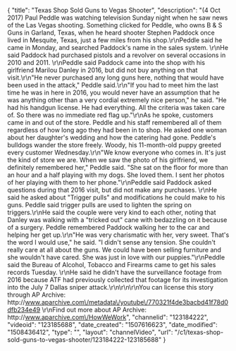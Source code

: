 {
    "title": "Texas Shop Sold Guns to Vegas Shooter",
    "description": "(4 Oct 2017) Paul Peddle was watching television Sunday night when he saw news of the Las Vegas shooting. Something clicked for Peddle, who owns B &amp; S Guns in Garland, Texas, when he heard shooter Stephen Paddock once lived in Mesquite, Texas, just a few miles from his shop.\r\nPeddle said he came in Monday, and searched Paddock's name in the sales system. \r\nHe said Paddock had purchased pistols and a revolver on several occasions in 2010 and 2011. \r\nPeddle said Paddock came into the shop with his girlfriend Marilou Danley in 2016, but did not buy anything on that visit.\r\n\"He never purchased any long guns here, nothing that would have been used in the attack,\" Peddle said.\r\n\"If you had to meet him the last time he was in here in 2016, you would never have an assumption that he was anything other than a very cordial extremely nice person,\" he said. \"He had his handgun license. He had everything. All the criteria was taken care of. So there was no immediate red flag up.\"\r\nAs he spoke, customers came in and out of the store. Peddle and his staff remembered all of them regardless of how long ago they had been in to shop. He asked one woman about her daughter's wedding and how the catering had gone. Peddle's bulldogs wander the store freely. Woody, his 11-month-old puppy greeted every customer Wednesday.\r\n\"We know everyone who comes in. It's just the kind of store we are. When we saw the photo of his girlfriend, we definitely remembered her,\" Peddle said. \"She sat on the floor for more than an hour and a half playing with my dogs. She loved them. I sent her photos of her playing with them to her phone.\"\r\nPeddle said Paddock asked questions during that 2016 visit, but did not make any purchases. \r\nHe said he asked about \"Trigger pulls\" and modifications he could make to his guns. Peddle said trigger pulls are used to lighten the spring on triggers.\r\nHe said the couple were very kind to each other, noting that Danley was walking with a \"tricked out\" cane with bedazzling on it because of a surgery. Peddle remembered Paddock walking her to the car and helping her get up.\r\n\"He was very charismatic with her, very sweet. That's the word I would use,\" he said. \"I didn't sense any tension. She couldn't really care at all about the guns. We could have been selling furniture and she wouldn't have cared. She was just in love with our puppies.\"\r\nPeddle said the Bureau of Alcohol, Tobacco and Firearms came to get his sales records Tuesday. \r\nHe said he didn't have the surveillance footage from 2016 because ATF had previously collected that footage for its investigation into the July 7 Dallas sniper attack.\r\n\r\n\r\nYou can license this story through AP Archive: http:\/\/www.aparchive.com\/metadata\/youtube\/770321f4de3bacbd41f78d0dfb234e49 \r\nFind out more about AP Archive: http:\/\/www.aparchive.com\/HowWeWork",
    "channelid": "123184222",
    "videoid": "123185688",
    "date_created": "1507616623",
    "date_modified": "1508436412",
    "type": "",
    "layout": "channelVideo",
    "url": "\/c1\/texas-shop-sold-guns-to-vegas-shooter\/123184222-123185688"
}